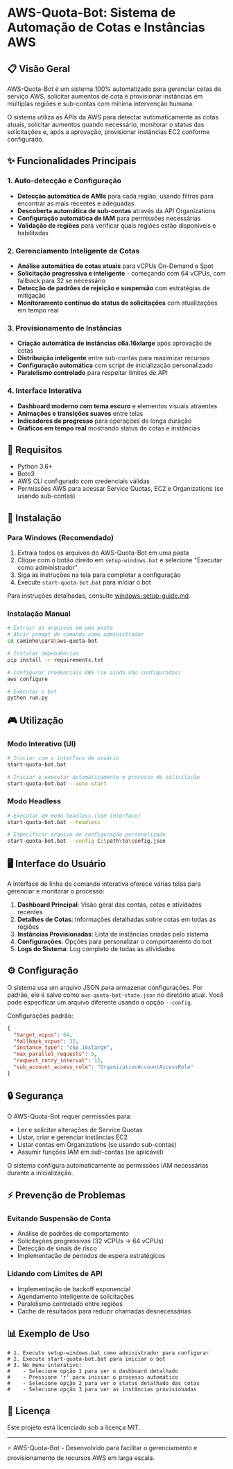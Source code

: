 # AWS-Quota-Bot: Sistema de Automação de Cotas e Instâncias AWS

## 📋 Visão Geral

AWS-Quota-Bot é um sistema 100% automatizado para gerenciar cotas de serviço AWS, solicitar aumentos de cota e provisionar instâncias em múltiplas regiões e sub-contas com mínima intervenção humana.

O sistema utiliza as APIs da AWS para detectar automaticamente as cotas atuais, solicitar aumentos quando necessário, monitorar o status das solicitações e, após a aprovação, provisionar instâncias EC2 conforme configurado.

## ✨ Funcionalidades Principais

### 1. Auto-detecção e Configuração
- **Detecção automática de AMIs** para cada região, usando filtros para encontrar as mais recentes e adequadas
- **Descoberta automática de sub-contas** através da API Organizations
- **Configuração automática de IAM** para permissões necessárias
- **Validação de regiões** para verificar quais regiões estão disponíveis e habilitadas

### 2. Gerenciamento Inteligente de Cotas
- **Análise automática de cotas atuais** para vCPUs On-Demand e Spot
- **Solicitação progressiva e inteligente** - começando com 64 vCPUs, com fallback para 32 se necessário
- **Detecção de padrões de rejeição e suspensão** com estratégias de mitigação
- **Monitoramento contínuo do status de solicitações** com atualizações em tempo real

### 3. Provisionamento de Instâncias
- **Criação automática de instâncias c6a.16xlarge** após aprovação de cotas
- **Distribuição inteligente** entre sub-contas para maximizar recursos
- **Configuração automática** com script de inicialização personalizado
- **Paralelismo controlado** para respeitar limites de API

### 4. Interface Interativa
- **Dashboard moderno com tema escuro** e elementos visuais atraentes
- **Animações e transições suaves** entre telas
- **Indicadores de progresso** para operações de longa duração
- **Gráficos em tempo real** mostrando status de cotas e instâncias

## 🔧 Requisitos

- Python 3.6+
- Boto3
- AWS CLI configurado com credenciais válidas
- Permissões AWS para acessar Service Quotas, EC2 e Organizations (se usando sub-contas)

## 🚀 Instalação

### Para Windows (Recomendado)

1. Extraia todos os arquivos do AWS-Quota-Bot em uma pasta
2. Clique com o botão direito em `setup-windows.bat` e selecione "Executar como administrador"
3. Siga as instruções na tela para completar a configuração
4. Execute `start-quota-bot.bat` para iniciar o bot

Para instruções detalhadas, consulte [windows-setup-guide.md](windows-setup-guide.md).

### Instalação Manual

```bash
# Extrair os arquivos em uma pasta
# Abrir prompt de comando como administrador
cd caminho\para\aws-quota-bot

# Instalar dependências
pip install -r requirements.txt

# Configurar credenciais AWS (se ainda não configuradas)
aws configure

# Executar o bot
python run.py
```

## 🎮 Utilização

### Modo Interativo (UI)

```bash
# Iniciar com a interface de usuário
start-quota-bot.bat

# Iniciar e executar automaticamente o processo de solicitação
start-quota-bot.bat --auto-start
```

### Modo Headless

```bash
# Executar em modo headless (sem interface)
start-quota-bot.bat --headless

# Especificar arquivo de configuração personalizado
start-quota-bot.bat --config C:\path\to\config.json
```

## 🖥️ Interface do Usuário

A interface de linha de comando interativa oferece várias telas para gerenciar e monitorar o processo:

1. **Dashboard Principal**: Visão geral das contas, cotas e atividades recentes
2. **Detalhes de Cotas**: Informações detalhadas sobre cotas em todas as regiões
3. **Instâncias Provisionadas**: Lista de instâncias criadas pelo sistema
4. **Configurações**: Opções para personalizar o comportamento do bot
5. **Logs do Sistema**: Log completo de todas as atividades

## ⚙️ Configuração

O sistema usa um arquivo JSON para armazenar configurações. Por padrão, ele é salvo como `aws-quota-bot-state.json` no diretório atual. Você pode especificar um arquivo diferente usando a opção `--config`.

Configurações padrão:

```json
{
  "target_vcpus": 64,
  "fallback_vcpus": 32,
  "instance_type": "c6a.16xlarge",
  "max_parallel_requests": 5,
  "request_retry_interval": 15,
  "sub_account_access_role": "OrganizationAccountAccessRole"
}
```

## 🔒 Segurança

O AWS-Quota-Bot requer permissões para:

- Ler e solicitar alterações de Service Quotas
- Listar, criar e gerenciar instâncias EC2
- Listar contas em Organizations (se usando sub-contas)
- Assumir funções IAM em sub-contas (se aplicável)

O sistema configura automaticamente as permissões IAM necessárias durante a inicialização.

## ⚡ Prevenção de Problemas

### Evitando Suspensão de Conta
- Análise de padrões de comportamento
- Solicitações progressivas (32 vCPUs → 64 vCPUs)
- Detecção de sinais de risco
- Implementação de períodos de espera estratégicos

### Lidando com Limites de API
- Implementação de backoff exponencial
- Agendamento inteligente de solicitações
- Paralelismo controlado entre regiões
- Cache de resultados para reduzir chamadas desnecessárias

## 📊 Exemplo de Uso

```
# 1. Execute setup-windows.bat como administrador para configurar
# 2. Execute start-quota-bot.bat para iniciar o bot
# 3. No menu interativo:
#    - Selecione opção 1 para ver o dashboard detalhado
#    - Pressione 'r' para iniciar o processo automático
#    - Selecione opção 2 para ver o status detalhado das cotas
#    - Selecione opção 3 para ver as instâncias provisionadas
```

## 📄 Licença

Este projeto está licenciado sob a licença MIT.

---

⭐ AWS-Quota-Bot - Desenvolvido para facilitar o gerenciamento e provisionamento de recursos AWS em larga escala.
